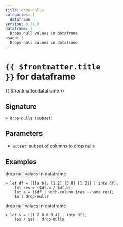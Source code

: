 ```yaml
---
title: drop-nulls
categories: |
  dataframe
version: 0.71.0
dataframe: |
  Drops null values in dataframe
usage: |
  Drops null values in dataframe
---
```


# <code>{{ $frontmatter.title }}</code> for dataframe

<div class='command-title'>{{ $frontmatter.dataframe }}</div>

## Signature

```> drop-nulls (subset)```

## Parameters

 -  `subset`: subset of columns to drop nulls

## Examples

drop null values in dataframe
```shell
> let df = ([[a b]; [1 2] [3 0] [1 2]] | into df);
    let res = ($df.b / $df.b);
    let a = ($df | with-column $res --name res);
    $a | drop-nulls
```

drop null values in dataframe
```shell
> let s = ([1 2 0 0 3 4] | into df);
    ($s / $s) | drop-nulls
```
